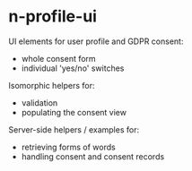 # n-profile-ui

UI elements for user profile and GDPR consent:

- whole consent form
- individual 'yes/no' switches

Isomorphic helpers for:

- validation
- populating the consent view

Server-side helpers / examples for:

- retrieving forms of words
- handling consent and consent records
